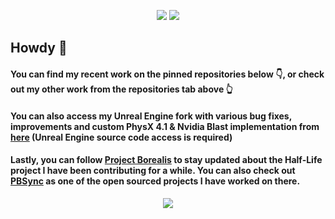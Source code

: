 <p align="center">
  <a href="https://twitter.com/intent/follow?screen_name=dcyanikoglu"><img src="https://badgen.net/twitter/follow/dcyanikoglu?icon=twitter"></a>
  <a href="https://www.linkedin.com/in/dyanikoglu/"><img src="https://badgen.net/badge/Linkedin/Doğa%20Can%20Yanıkoğlu"></a>
</p>

## Howdy 🤠 

#### You can find my recent work on the pinned repositories below 👇, or check out my other work from the repositories tab above 👆

#### You can also access my Unreal Engine fork with various bug fixes, improvements and custom PhysX 4.1 & Nvidia Blast implementation from [here](https://github.com/dyanikoglu/UnrealEngine) (Unreal Engine source code access is required)

#### Lastly, you can follow [Project Borealis](https://projectborealis.com) to stay updated about the Half-Life project I have been contributing for a while. You can also check out [PBSync](https://github.com/ProjectBorealis/PBSync) as one of the open sourced projects I have worked on there.

<p align="center">
  <img src="https://visitor-badge.glitch.me/badge?page_id=dyanikoglu.dyanikoglu">
</p>
